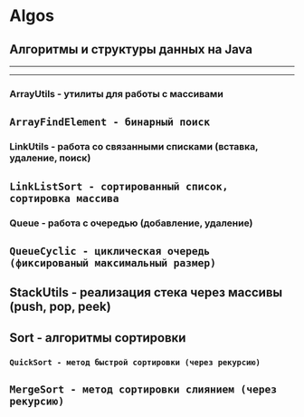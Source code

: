 # Algos  

## Алгоритмы и структуры данных на Java  
--------
--------

### ArrayUtils - утилиты для работы с массивами
`ArrayFindElement - бинарный поиск` 
------- 

### LinkUtils - работа со связанными списками (вставка, удаление, поиск)
`LinkListSort - сортированный список, сортировка массива`
-------
### Queue - работа с очередью (добавление, удаление)
`QueueCyclic - циклическая очередь (фиксированый максимальный размер)`
------- 
 
StackUtils - реализация стека через массивы (push, pop, peek)
-------
Sort - алгоритмы сортировки 
------ 
### `QuickSort - метод быстрой сортировки (через рекурсию)`
`MergeSort - метод сортировки слиянием (через рекурсию)`
-------


